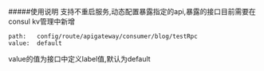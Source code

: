 #####使用说明
支持不重启服务,动态配置暴露指定的api,暴露的接口目前需要在consul kv管理中新增 
```code
path:   config/route/apigateway/consumer/blog/testRpc
value:  default
```

value的值为接口中定义label值,默认为default
